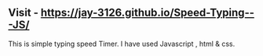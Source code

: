 ## Visit - https://jay-3126.github.io/Speed-Typing---JS/
This is simple typing speed Timer.
I have used Javascript , html & css.
